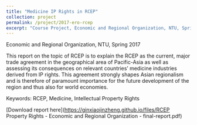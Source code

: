 ```yaml
---
title: "Medicine IP Rights in RCEP"
collection: project
permalink: /project/2017-ero-rcep
excerpt: "Course Project, Economic and Regional Organization, NTU, Spring 2017"
---
```


Economic and Regional Organization, NTU, Spring 2017

This report on the topic of RCEP is to explain the RCEP as the current, major trade agreement in the geographical area of Pacific-Asia as well as assessing its consequences on relevant countries’ medicine industries derived from IP rights. This agreement strongly shapes Asian regionalism and is therefore of paramount importance for the future development of the region and thus also for world economies.

Keywords: RCEP, Medicine, Intellectual Property Rights

[Download report here](https://ginxiaojinzheng.github.io/files/RCEP Property Rights - Economic and Regional Organization - final-report.pdf)

